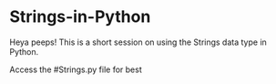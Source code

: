 # Strings-in-Python
Heya peeps! This is a short session on using the Strings data type in Python.

Access the #Strings.py file for best 
